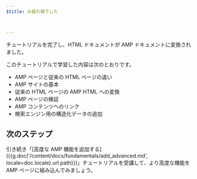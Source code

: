 ```yaml
---
$title: お疲れ様でした



---
```


チュートリアルを完了し、HTML ドキュメントが AMP ドキュメントに変換されました。

このチュートリアルで学習した内容は次のとおりです。

- AMP ページと従来の HTML ページの違い
- AMP サイトの基本
- 従来の HTML ページの AMP HTML への変換
- AMP ページの検証
- AMP コンテンツへのリンク
- 検索エンジン用の構造化データの追加


## 次のステップ

引き続き「[高度な AMP 機能を追加する]({{g.doc('/content/docs/fundamentals/add_advanced.md', locale=doc.locale).url.path}})」チュートリアルを受講して、より高度な機能を AMP ページに組み込んでみましょう。
